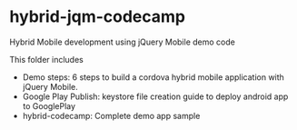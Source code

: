 # hybrid-jqm-codecamp
Hybrid Mobile development using jQuery Mobile demo code

This folder includes
- Demo steps: 6 steps to build a cordova hybrid mobile application with jQuery Mobile.
- Google Play Publish: keystore file creation guide to deploy android app to GooglePlay
- hybrid-codecamp: Complete demo app sample